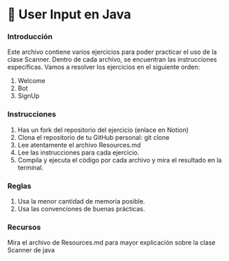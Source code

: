 # :paperclip: User Input en Java

### Introducción
Este archivo contiene varios ejercicios para poder practicar el uso de la clase Scanner. Dentro de cada archivo, se encuentran las instrucciones específicas. Vamos a resolver los ejercicios en el siguiente orden:

1. Welcome
2. Bot
3. SignUp

### Instrucciones
1. Has un fork del repositorio del ejercicio (enlace en Notion)
2. Clona el repositorio de tu GitHub personal: git clone <repositorio>
3. Lee atentamente el archivo Resources.md 
4. Lee las instrucciones para cada ejercicio.
5. Compila y ejecuta el código por cada archivo y mira el resultado en la terminal.

### Reglas
1. Usa la menor cantidad de memoria posible.
2. Usa las convenciones de buenas prácticas.

### Recursos
Mira el archivo de Resources.md para mayor explicación sobre la clase Scanner de java

